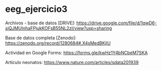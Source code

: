 # eeg_ejercicio3


Archivos - base de datos [DRIVE]: https://drive.google.com/file/d/1qwD6-siQJMUInhaFPjukKOFsB55NL2zI/view?usp=sharing

Base de datos completa [Zenodo]: https://zenodo.org/record/1280684#.X4sMedBKjIU

Actividad en Google Forms: https://forms.gle/kwHz1Y4bNCbeM7SKA

Artículo neonatos: https://www.nature.com/articles/sdata201939

